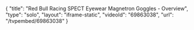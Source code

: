 {
    "title": "Red Bull Racing SPECT Eyewear Magnetron Goggles - Overview",
    "type": "solo",
    "layout": "iframe-static",
    "videoId": "69863038",
    "url": "\/tvpembed\/69863038"
}